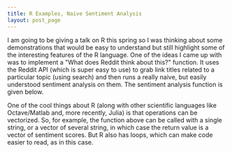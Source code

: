 ```yaml
---
title: R Examples, Naive Sentiment Analysis
layout: post_page
---
```


I am going to be giving a talk on R this spring so I was thinking about some
demonstrations that would be easy to understand but still highlight some of the
interesting features of the R language. One of the ideas I came up with was to
implement a "What does Reddit think about this?" function. It uses the Reddit
API (which is super easy to use) to grab link titles related to a particular
topic (using search) and then runs a really naive, but easily understood
sentiment analysis on them. The sentiment analysis function is given below.

<script src="https://gist.github.com/glesica/5026233.js"></script>

One of the cool things about R (along with other scientific languages like
Octave/Matlab and, more recently, Julia) is that operations can be vectorized.
So, for example, the function above can be called with a single string, or a
vector of several string, in which case the return value is a vector of
sentiment scores. But R also has loops, which can make code easier to read, as
in this case.
